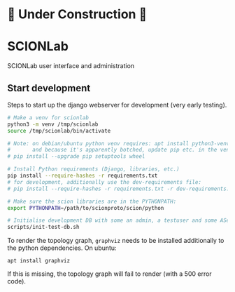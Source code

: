 # :construction: Under Construction :construction:

# SCIONLab
SCIONLab user interface and administration

## Start development

Steps to start up the django webserver for development (very early testing).

```bash
# Make a venv for scionlab
python3 -m venv /tmp/scionlab
source /tmp/scionlab/bin/activate

# Note: on debian/ubuntu python venv requires: apt install python3-venv
#       and because it's apparently botched, update pip etc. in the venv:
# pip install --upgrade pip setuptools wheel

# Install Python requirements (Django, libraries, etc.)
pip install --require-hashes -r requirements.txt
# for development, additionally use the dev-requirements file:
# pip install --require-hashes -r requirements.txt -r dev-requirements.txt

# Make sure the scion libraries are in the PYTHONPATH:
export PYTHONPATH=/path/to/scionproto/scion/python

# Initialise development DB with some an admin, a testuser and some ASes.
scripts/init-test-db.sh
```

To render the topology graph, `graphviz` needs to be installed additionally to the python dependencies. On ubuntu:
```
apt install graphviz
```
If this is missing, the topology graph will fail to render (with a 500 error code).
